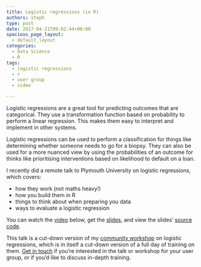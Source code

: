 ```yaml
---
title: Logistic regressions (in R)
authors: steph
type: post
date: 2017-04-21T09:02:44+00:00
spacious_page_layout:
  - default_layout
categories:
  - Data Science
  - R
tags:
  - logistic regressions
  - r
  - user group
  - video

---
```

Logistic regressions are a great tool for predicting outcomes that are categorical. They use a transformation function based on probability to perform a linear regression. This makes them easy to interpret and implement in other systems.

Logistic regressions can be used to perform a classification for things like determining whether someone needs to go for a biopsy. They can also be used for a more nuanced view by using the probabilities of an outcome for thinks like prioritising interventions based on likelihood to default on a loan.

I recently did a remote talk to Plymouth University on logistic regressions, which covers:

  * how they work (not maths heavy!)
  * how you build them in R
  * things to think about when preparing you data
  * ways to evaluate a logistic regression

You can watch the [video][1] below, get the [slides][2], and view the slides&#8217; [source code][3].

This talk is a cut-down version of my [community workshop][4] on logistic regressions, which is in itself a cut-down version of a full day of training on them. [Get in touch][5] if you&#8217;re interested in the talk or workshop for your user group, or if you&#8217;d like to discuss in-depth training.

&nbsp;

 [1]: https://www.youtube.com/watch?v=k2Of6NKnMsI
 [2]: http://snip.ly/ri65y
 [3]: https://github.com/stephlocke/Rtraining/blob/master/inst/slidedecks/stats/logisticregressions.Rmd
 [4]: https://itsalocke.com/community-r-workshops/
 [5]: https://itsalocke.com/contact-us-page/